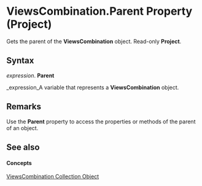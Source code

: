 
# ViewsCombination.Parent Property (Project)

Gets the parent of the  **ViewsCombination** object. Read-only **Project**.


## Syntax

 _expression_. **Parent**

 _expression_A variable that represents a  **ViewsCombination** object.


## Remarks

Use the  **Parent** property to access the properties or methods of the parent of an object.


## See also


#### Concepts


 [ViewsCombination Collection Object](eb9549ed-d6af-29ba-0e11-74984d954f38.md)
